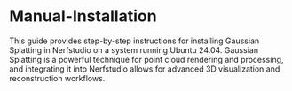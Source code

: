 # Manual-Installation
This guide provides step-by-step instructions for installing Gaussian Splatting in Nerfstudio on a system running Ubuntu 24.04. Gaussian Splatting is a powerful technique for point cloud rendering and processing, and integrating it into Nerfstudio allows for advanced 3D visualization and reconstruction workflows.
